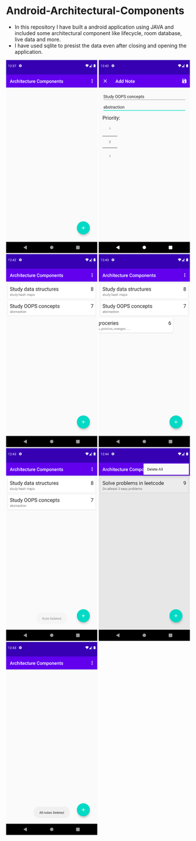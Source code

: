 # Android-Architectural-Components
 - In this repository I have built a android application using JAVA and included some architectural component like lifecycle, room database, live data and more.
 - I have used sqlite to presist the data even after closing and opening the application.


<div style="display:flex>
 <img src="screenshots/1.png" width="250" alt="screenshot">

 <img src="screenshots/1.png" width="250" alt="screenshot">
 <img src="screenshots/2.png" width="250" alt="screenshot">
 <img src="screenshots/3.png" width="250" alt="screenshot">
 <img src="screenshots/4.png" width="250" alt="screenshot">
 <img src="screenshots/5.png" width="250" alt="screenshot">
 <img src="screenshots/6.png" width="250" alt="screenshot">
 <img src="screenshots/7.png" width="250" alt="screenshot">

</div>
